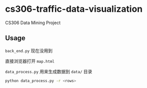 # cs306-traffic-data-visualization
CS306 Data Mining Project

## Usage

`back_end.py` 现在没用到

直接浏览器打开 `map.html`

`data_process.py` 用来生成数据到 `data/` 目录

```bash
python data_process.py -r <rows>
```